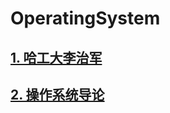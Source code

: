 # OperatingSystem

## [1. 哈工大李治军](https://github.com/niu0217/OperatingSystem/blob/main/HGDLZJ/Readme.md)

## [2. 操作系统导论](https://github.com/niu0217/OperatingSystem/blob/main/IntroductionToOS/Readme.md)

